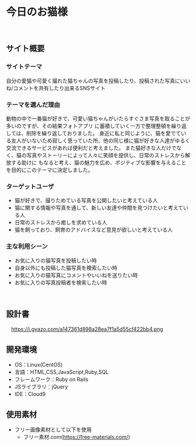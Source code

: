 # 今日のお猫様
​
## サイト概要
### サイトテーマ

自分の愛猫や可愛く撮れた猫ちゃんの写真を投稿したり、投稿された写真にいいね/コメントを共有したり出来るSNSサイト
​
### テーマを選んだ理由

動物の中で一番猫が好きで、可愛い猫ちゃんがいたらすぐさま写真を取ることが多いのですが、その結果フォトアプリ
に蓄積していく一方で整理整頓を繰り返しては、削除を繰り返しておりました。
身近に私と同じように、猫を愛でている友人がいないため寂しく思っていた所、他の同じ様に猫が好きな人達がゆるく
交流できるサービスがあれば便利だと考えました。
また猫好きな人だけでなく、猫の写真やストーリーによって人々に笑顔を提供し、日常のストレスから解放する助けに
もなると考え、猫の魅力を広め、ポジティブな影響を与えることを目的にこのテーマに決定しました。

### ターゲットユーザ

* 猫が好きで、撮りためている写真を公開したいと考えている人
* 猫に関する情報や写真を通して、新しい友達や仲間を見つけたいと考えている人
* 日常のストレスから癒しを求めている人
* 猫を飼っており、飼育のアドバイスなど意見が欲しいと考えている人
​
### 主な利用シーン

* お気に入りの猫写真を投稿したい時
* 自身以外にも投稿した猫写真を検索したい時
* お気に入りの猫写真にコメントやいいねを送りたい時
* お気に入りの写真投稿者を検索したい時

​
## 設計書
　https://i.gyazo.com/a147361d898a28ea7f1a5d55cf422bb4.png
​
## 開発環境
* OS：Linux(CentOS)
* 言語：HTML,CSS,JavaScript,Ruby,SQL
* フレームワーク：Ruby on Rails
* JSライブラリ：jQuery
* IDE：Cloud9
​
## 使用素材
* フリー画像素材として以下を使用
  * フリー素材.com(https://free-materials.com/)